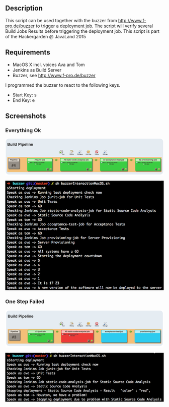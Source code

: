 ## Description
 
This script can be used together with the buzzer
from http://www.f-pro.de/buzzer to trigger 
a deployment job. The script will verify several
Build Jobs Results before triggering the deployment job.
This script is part of the Hackergarden @ JavaLand 2015
 
## Requirements
 
- MacOS X incl. voices Ava and Tom
- Jenkins as Build Server
- Buzzer, see http://www.f-pro.de/buzzer

I programmed the buzzer to react to the following keys.
 
- Start Key: s
- End Key:   e

## Screenshots

### Everything Ok

![Build Pipeline Status Ok](images/buildpipeline-ok.png "Build Pipeline Status Ok") 

![Shell Output](images/buildpipeline-ok-shell.png "Shell Output") 

### One Step Failed

![Build Pipeline Status Not Ok](images/buildpipeline-failed.png "Build Pipeline Status Not Ok") 

![Shell Output](images/buildpipeline-failed-shell.png "Shell Output") 